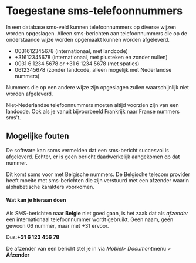 # Toegestane sms-telefoonnummers

In een database sms-veld kunnen telefoonnummers op diverse wijzen worden
opgeslagen. Alleen sms-berichten aan telefoonnummers die op de
onderstaande wijze worden opgemaakt kunnen worden afgeleverd.

-   0031612345678 (internationaal, met landcode)
-   +31612345678 (internationaal, met plusteken en zonder nullen)
-   0031 6 1234 5678 or +31 6 1234 5678 (met spaties)
-   0612345678 (zonder landcode, alleen mogelijk met Nederlandse
    nummers)

Nummers die op een andere wijze zijn opgeslagen zullen waarschijnlijk
niet worden afgeleverd.

Niet-Nederlandse telefoonnummers moeten altijd voorzien zijn van een
landcode. Ook als je vanuit bijvoorbeeld Frankrijk naar Franse nummers
sms't.

## Mogelijke fouten

De software kan soms vermelden dat een sms-bericht succesvol is
afgeleverd. Echter, er is geen bericht daadwerkelijk aangekomen op dat
nummer.

Dit komt soms voor met Belgische nummers. De Belgische telecom provider
heeft moeite met sms-berichten die zijn verstuurd met een afzender
waarin alphabetische karakters voorkomen.

#### Wat kan je hieraan doen

Als SMS-berichten naar **Belgie** niet goed gaan, is het zaak dat als
*afzender* een internationaal telefoonnummer wordt gebruikt. Geen naam,
geen gewoon 06 nummer, maar met +31 ervoor.

Dus:**+31 6 123 456 78**

De afzender van een bericht stel je in via *Mobiel*\> *Document*menu \>
**Afzender**

